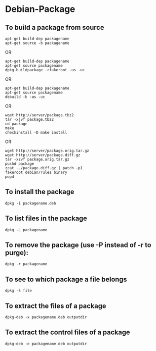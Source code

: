 # Debian-Package

## To build a package from source

    apt-get build-dep packagename
    apt-get source -b packagename

OR

    apt-get build-dep packagename
    apt-get source packagename
    dpkg-buildpackage -rfakeroot -us -uc

OR

    apt-get build-dep packagename
    apt-get source packagename
    debuild -b -us -uc

OR

    wget http://server/package.tbz2
    tar -xjvf package.tbz2
    cd package
    make
    checkinstall -D make install

OR

    wget http://server/package.orig.tar.gz
    wget http://server/package.diff.gz
    tar -xzvf package.orig.tar.gz
    pushd package
    zcat ../package.diff.gz | patch -p1
    fakeroot debian/rules binary
    popd

## To install the package

    dpkg -i packagename.deb

## To list files in the package

    dpkg -L packagename

## To remove the package (use -P instead of -r to purge):

    dpkg -r packagename

## To see to which package a file belongs

    dpkg -S file

## To extract the files of a package

    dpkg-deb -x packagename.deb outputdir

## To extract the control files of a package

    dpkg-deb -e packagename.deb outputdir
